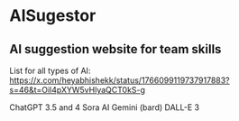 # AISugestor
## AI suggestion website for team skills

List for all types of AI: 
https://x.com/heyabhishekk/status/1766099119737917883?s=46&t=Oil4pXYW5vHlyaQCT0kS-g

ChatGPT 3.5 and 4
Sora AI
Gemini (bard)
DALL-E 3